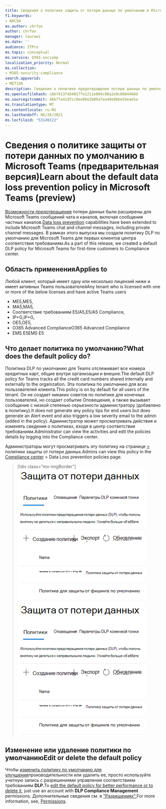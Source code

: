 ```yaml
---
title: Сведения о политике защиты от потери данных по умолчанию в Microsoft Teams (предварительная версия)
f1.keywords:
- NOCSH
ms.author: chrfox
author: chrfox
manager: laurawi
ms.date: ''
audience: ITPro
ms.topic: conceptual
ms.service: O365-seccomp
localization_priority: Normal
ms.collection:
- M365-security-compliance
search.appverid:
- MET150
description: Сведения о политике предотвращения потери данных по умолчанию в Microsoft Teams
ms.openlocfilehash: c6b7413fdd4017fe1211e804c00a2e9c0684468d
ms.sourcegitcommit: 46b77a41dfcc0ee80e2b89a7aa49e9bbe5deae5a
ms.translationtype: MT
ms.contentlocale: ru-RU
ms.lasthandoff: 06/26/2021
ms.locfileid: "53149122"
---
```

# <a name="learn-about-the-default-data-loss-prevention-policy-in-microsoft-teams-preview"></a><span data-ttu-id="4507e-103">Сведения о политике защиты от потери данных по умолчанию в Microsoft Teams (предварительная версия)</span><span class="sxs-lookup"><span data-stu-id="4507e-103">Learn about the default data loss prevention policy in Microsoft Teams (preview)</span></span>

<span data-ttu-id="4507e-104">[Возможности предотвращения](dlp-learn-about-dlp.md) потери данных были расширены для Microsoft Teams сообщений чата и каналов, включая сообщения частных каналов.</span><span class="sxs-lookup"><span data-stu-id="4507e-104">[Data loss prevention](dlp-learn-about-dlp.md) capabilities have been extended to include Microsoft Teams chat and channel messages, including private channel messages.</span></span> <span data-ttu-id="4507e-105">В рамках этого выпуска мы создали политику DLP по умолчанию для Microsoft Teams для первых клиентов центра соответствия требованиям.</span><span class="sxs-lookup"><span data-stu-id="4507e-105">As a part of this release, we created a default DLP policy for Microsoft Teams for first-time customers to Compliance center.</span></span>

## <a name="applies-to"></a><span data-ttu-id="4507e-106">Область применения</span><span class="sxs-lookup"><span data-stu-id="4507e-106">Applies to</span></span>

<span data-ttu-id="4507e-107">Любой клиент, который имеет одну или несколько лицензий ниже и имеет активных Teams пользователей</span><span class="sxs-lookup"><span data-stu-id="4507e-107">Any tenant who is licensed with one or more of the below licenses and have active Teams users</span></span>
 
- <span data-ttu-id="4507e-108">ME5,</span><span class="sxs-lookup"><span data-stu-id="4507e-108">ME5,</span></span> 
- <span data-ttu-id="4507e-109">MA5,</span><span class="sxs-lookup"><span data-stu-id="4507e-109">MA5,</span></span> 
- <span data-ttu-id="4507e-110">Соответствие требованиям E5/A5,</span><span class="sxs-lookup"><span data-stu-id="4507e-110">E5/A5 Compliance,</span></span> 
- <span data-ttu-id="4507e-111">IP+G,</span><span class="sxs-lookup"><span data-stu-id="4507e-111">IP+G,</span></span> 
- <span data-ttu-id="4507e-112">OE5,</span><span class="sxs-lookup"><span data-stu-id="4507e-112">OE5,</span></span> 
- <span data-ttu-id="4507e-113">O365 Advanced Compliance</span><span class="sxs-lookup"><span data-stu-id="4507e-113">O365 Advanced Compliance</span></span> 
- <span data-ttu-id="4507e-114">EMS E5</span><span class="sxs-lookup"><span data-stu-id="4507e-114">EMS E5</span></span>


## <a name="what-does-the-default-policy-do"></a><span data-ttu-id="4507e-115">Что делает политика по умолчанию?</span><span class="sxs-lookup"><span data-stu-id="4507e-115">What does the default policy do?</span></span>

<span data-ttu-id="4507e-116">Политика DLP по умолчанию для Teams отслеживает все номера кредитных карт, общие внутри организации и внешне.</span><span class="sxs-lookup"><span data-stu-id="4507e-116">The default DLP policy for Teams tracks all the credit card numbers shared internally and externally to the organization.</span></span> <span data-ttu-id="4507e-117">Эта политика по умолчанию для всех пользователей клиента.</span><span class="sxs-lookup"><span data-stu-id="4507e-117">This policy is on by default for all users of the tenant.</span></span> <span data-ttu-id="4507e-118">Он не создает никаких советов по политике для конечных пользователей, но создает событие Оповещения, а также вызывает сообщение с низкой степенью серьезности администратору (добавлено в политику).</span><span class="sxs-lookup"><span data-stu-id="4507e-118">It does not generate any policy tips for end users but does generate an Alert event and also triggers a low severity email to the admin (added in the policy).</span></span> <span data-ttu-id="4507e-119">Администратор может просматривать действия и изменять сведения о политиках, входя в центр соответствия требованиям.</span><span class="sxs-lookup"><span data-stu-id="4507e-119">Administrator can view the activities and edit the policies details by logging into the Compliance center.</span></span>

<span data-ttu-id="4507e-120">Администраторы могут просматривать эту политику на странице [>](https://compliance.microsoft.com/compliancesettings) политики защиты от потери данных.</span><span class="sxs-lookup"><span data-stu-id="4507e-120">Admins can view this policy in the [Compliance center](https://compliance.microsoft.com/compliancesettings) > Data Loss prevention policies page.</span></span>


> [!div class="mx-imgBorder"]
> <span data-ttu-id="4507e-121">![политика Teams DLP](../media/default-teams-dlp-policy.png)</span><span class="sxs-lookup"><span data-stu-id="4507e-121">![default Teams DLP policy](../media/default-teams-dlp-policy.png)</span></span>

## <a name="edit-or-delete-the-default-policy"></a><span data-ttu-id="4507e-122">Изменение или удаление политики по умолчанию</span><span class="sxs-lookup"><span data-stu-id="4507e-122">Edit or delete the default policy</span></span>

<span data-ttu-id="4507e-123">Чтобы [изменить политику по умолчанию для улучшения](create-test-tune-dlp-policy.md#tune-a-dlp-policy)производительности или удалить ее, просто используйте учетную запись с разрешениями управления соответствием требованиям **DLP.**</span><span class="sxs-lookup"><span data-stu-id="4507e-123">To [edit the default policy for better performance or to delete it](create-test-tune-dlp-policy.md#tune-a-dlp-policy), just use an account with **DLP Compliance Management** permissions.</span></span> <span data-ttu-id="4507e-124">Дополнительные сведения см. в ["Разрешениях".](create-test-tune-dlp-policy.md#permissions)</span><span class="sxs-lookup"><span data-stu-id="4507e-124">For more information, see, [Permissions](create-test-tune-dlp-policy.md#permissions).</span></span>

